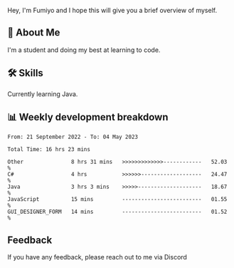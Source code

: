 
Hey, I'm Fumiyo and I hope this will give you a brief overview of myself.


## 🚀 About Me
I'm a student and doing my best at learning to code.


## 🛠 Skills

Currently learning Java.


## 📊 Weekly development breakdown
<!--START_SECTION:waka-->

```text
From: 21 September 2022 - To: 04 May 2023

Total Time: 16 hrs 23 mins

Other               8 hrs 31 mins   >>>>>>>>>>>>>------------   52.03 %
C#                  4 hrs           >>>>>>-------------------   24.47 %
Java                3 hrs 3 mins    >>>>>--------------------   18.67 %
JavaScript          15 mins         -------------------------   01.55 %
GUI_DESIGNER_FORM   14 mins         -------------------------   01.52 %
```

<!--END_SECTION:waka-->


## Feedback

If you have any feedback, please reach out to me via Discord
